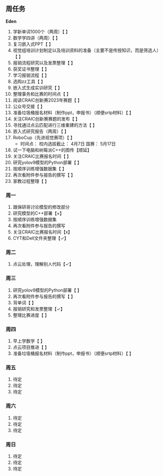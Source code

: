 ## 周任务
**Eden**

1. 学新单词1000个（两周）【 】
2. 数学学四讲（两周）【 】
3. 复习嵌入式PPT【 】
4. 视觉组培训计划制定以及培训资料的准备（主要不是传授知识，而是筛选人）【 】
5. 报销流程研究以及发票整理【 】
6. 获奖证书整理【 】
7. 学习报销流程【 】
8. 选购zz工具【 】
9. 嵌入式生成实训研究【 】
10. 整理事务和比赛的时间点【 】
11. 阅读CRAIC创新赛2023年赛题【 】
12. 公众号交接【 】
13. 准备垃圾桶报名材料（制作ppt，申报书）（顺便srtp材料）【 】
14. 关注CRAIC创新赛赛题的发布【 】
15. 寻找通过点云匹配进行三维重建的方法【 】
16. 嵌入式研究报告（两周）【 】
17. RoboCup（先进视觉赛项）【 】
    - 时间点：
      校内选拔截止：  4月7日
      国赛：        5月17日
18. 试一下电脑和树莓派C++的图传【顺延】 
19. 关注CRAIC比赛报名时间【 】
20. 研究yolov9模型的Python部署【 】
21. 按顺序训练增强数据集【 】
22. 再次看附件参与报告的撰写【 】
23. 家教过程整理【 】


### 周一
1. 跟保研哥讨论模型的修改部分
2. 研究模型的C++部署【×】
3. 按顺序训练增强数据集
4. 再次看附件参与报告的撰写
5. 关注CRAIC比赛报名时间【x】
6. CYT和Dell文件夹整理【✓】

### 周二
1. 点云处理，理解别人代码【✓】

### 周三
1. 研究yolov9模型的Python部署【 】
2. 再次看附件参与报告的撰写【 】
3. 背单词【 】
4. 报销研究和发票整理【✓】
5. 整理比赛进度【 】

### 周四

1. 早上学数学【 】
2. 点云项目推进【 】
3. 准备垃圾桶报名材料（制作ppt，申报书）（顺便srtp材料）【 】

### 周五
1. 待定
2. 待定
3. 待定

### 周六
1. 待定
2. 待定
3. 待定

### 周日
1. 待定
2. 待定
3. 待定